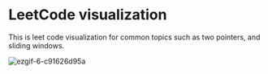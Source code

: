 # LeetCode visualization

This is leet code visualization for common topics such as two pointers, and sliding windows.

![ezgif-6-c91626d95a](https://github.com/abc5051001/WebProject/assets/82924798/5c7d4a91-cb3c-49f1-b5c2-56a180ff8860)
